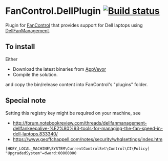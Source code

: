 # FanControl.DellPlugin [![Build status](https://ci.appveyor.com/api/projects/status/aqevcsrb976mavdo/branch/master?svg=true)](https://ci.appveyor.com/project/Rem0o/fancontrol-dellplugin/branch/master)

Plugin for [FanControl](https://github.com/Rem0o/FanControl.Releases) that provides support for Dell laptops using [DellFanManagement](https://github.com/AaronKelley/DellFanManagement).

## To install

Either
* Download the latest binaries from [AppVeyor](https://ci.appveyor.com/project/Rem0o/fancontrol-dellplugin/branch/master/artifacts)
* Compile the solution.

and copy the bin/release content into FanControl's "plugins" folder.

## Special note

Setting this registry key might be required on your machine, see <br>
* http://forum.notebookreview.com/threads/dellfanmanagement-dellfankeepalive-%E2%80%93-tools-for-managing-the-fan-speed-in-dell-laptops.833340/ 
* https://www.geoffchappell.com/notes/security/whqlsettings/index.htm

```
[HKEY_LOCAL_MACHINE\SYSTEM\CurrentControlSet\Control\CI\Policy]
"UpgradedSystem"=dword:00000000
```

